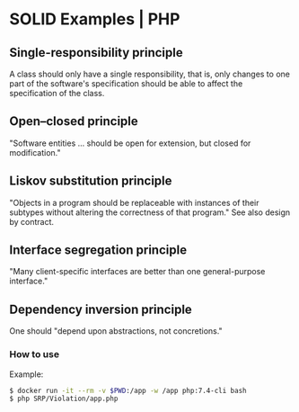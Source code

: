 # SOLID Examples | PHP

## Single-responsibility principle
A class should only have a single responsibility, that is, only changes to one part of the software's specification should be able to affect the specification of the class.

## Open–closed principle
"Software entities ... should be open for extension, but closed for modification."

## Liskov substitution principle
"Objects in a program should be replaceable with instances of their subtypes without altering the correctness of that program." See also design by contract.

## Interface segregation principle
"Many client-specific interfaces are better than one general-purpose interface."

## Dependency inversion principle
One should "depend upon abstractions, not concretions."

### How to use
Example:
```bash
$ docker run -it --rm -v $PWD:/app -w /app php:7.4-cli bash
$ php SRP/Violation/app.php
```
